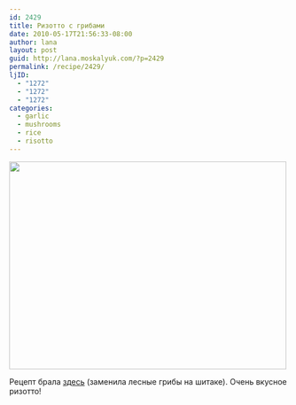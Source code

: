 ```yaml
---
id: 2429
title: Ризотто с грибами
date: 2010-05-17T21:56:33-08:00
author: lana
layout: post
guid: http://lana.moskalyuk.com/?p=2429
permalink: /recipe/2429/
ljID:
  - "1272"
  - "1272"
  - "1272"
categories:
  - garlic
  - mushrooms
  - rice
  - risotto
---
```

<img loading="lazy" class="alignnone" title="Risotto" src="http://farm5.static.flickr.com/4045/4617348003_5491813a1e.jpg" alt="" width="500" height="375" />

Рецепт брала [здесь](http://belonika.livejournal.com/16131.html) (заменила лесные грибы на шитаке). Очень вкусное ризотто!